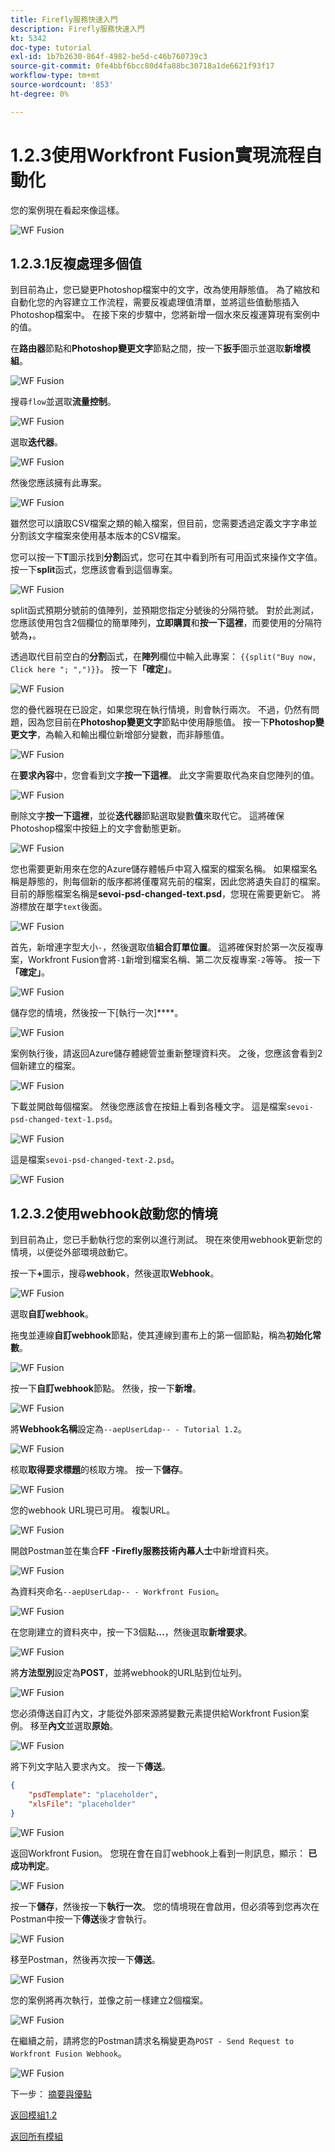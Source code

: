 ```yaml
---
title: Firefly服務快速入門
description: Firefly服務快速入門
kt: 5342
doc-type: tutorial
exl-id: 1b7b2630-864f-4982-be5d-c46b760739c3
source-git-commit: 0fe4bbf6bcc80d4fa88bc30718a1de6621f93f17
workflow-type: tm+mt
source-wordcount: '853'
ht-degree: 0%

---
```


# 1.2.3使用Workfront Fusion實現流程自動化

您的案例現在看起來像這樣。

![WF Fusion](./images/wffusion200.png)

## 1.2.3.1反複處理多個值

到目前為止，您已變更Photoshop檔案中的文字，改為使用靜態值。 為了縮放和自動化您的內容建立工作流程，需要反複處理值清單，並將這些值動態插入Photoshop檔案中。 在接下來的步驟中，您將新增一個水來反複運算現有案例中的值。

在&#x200B;**路由器**&#x200B;節點和&#x200B;**Photoshop變更文字**&#x200B;節點之間，按一下&#x200B;**扳手**&#x200B;圖示並選取&#x200B;**新增模組**。

![WF Fusion](./images/wffusion201.png)

搜尋`flow`並選取&#x200B;**流量控制**。

![WF Fusion](./images/wffusion202.png)

選取&#x200B;**迭代器**。

![WF Fusion](./images/wffusion203.png)

然後您應該擁有此專案。

![WF Fusion](./images/wffusion204.png)

雖然您可以讀取CSV檔案之類的輸入檔案，但目前，您需要透過定義文字字串並分割該文字檔案來使用基本版本的CSV檔案。

您可以按一下&#x200B;**T**&#x200B;圖示找到&#x200B;**分割**&#x200B;函式，您可在其中看到所有可用函式來操作文字值。 按一下&#x200B;**split**&#x200B;函式，您應該會看到這個專案。

![WF Fusion](./images/wffusion206.png)

split函式預期分號前的值陣列，並預期您指定分號後的分隔符號。 對於此測試，您應該使用包含2個欄位的簡單陣列，**立即購買**&#x200B;和&#x200B;**按一下這裡**，而要使用的分隔符號為&#x200B;**，**。

透過取代目前空白的&#x200B;**分割**&#x200B;函式，在&#x200B;**陣列**&#x200B;欄位中輸入此專案： `{{split("Buy now, Click here "; ",")}}`。 按一下&#x200B;**「確定」**。

![WF Fusion](./images/wffusion205.png)

您的疊代器現在已設定，如果您現在執行情境，則會執行兩次。 不過，仍然有問題，因為您目前在&#x200B;**Photoshop變更文字**&#x200B;節點中使用靜態值。 按一下&#x200B;**Photoshop變更文字**，為輸入和輸出欄位新增部分變數，而非靜態值。

![WF Fusion](./images/wffusion207.png)

在&#x200B;**要求內容**&#x200B;中，您會看到文字&#x200B;**按一下這裡**。 此文字需要取代為來自您陣列的值。

![WF Fusion](./images/wffusion208.png)

刪除文字&#x200B;**按一下這裡**，並從&#x200B;**迭代器**&#x200B;節點選取變數&#x200B;**值**&#x200B;來取代它。 這將確保Photoshop檔案中按鈕上的文字會動態更新。

![WF Fusion](./images/wffusion209.png)

您也需要更新用來在您的Azure儲存體帳戶中寫入檔案的檔案名稱。 如果檔案名稱是靜態的，則每個新的版序都將僅覆寫先前的檔案，因此您將遺失自訂的檔案。 目前的靜態檔案名稱是&#x200B;**sevoi-psd-changed-text.psd**，您現在需要更新它。 將游標放在單字`text`後面。

![WF Fusion](./images/wffusion210.png)

首先，新增連字型大小`-`，然後選取值&#x200B;**組合訂單位置**。 這將確保對於第一次反複專案，Workfront Fusion會將`-1`新增到檔案名稱、第二次反複專案`-2`等等。 按一下&#x200B;**「確定」**。

![WF Fusion](./images/wffusion211.png)

儲存您的情境，然後按一下[執行一次]****。

![WF Fusion](./images/wffusion212.png)

案例執行後，請返回Azure儲存體總管並重新整理資料夾。 之後，您應該會看到2個新建立的檔案。

![WF Fusion](./images/wffusion213.png)

下載並開啟每個檔案。 然後您應該會在按鈕上看到各種文字。 這是檔案`sevoi-psd-changed-text-1.psd`。

![WF Fusion](./images/wffusion214.png)

這是檔案`sevoi-psd-changed-text-2.psd`。

![WF Fusion](./images/wffusion215.png)

## 1.2.3.2使用webhook啟動您的情境

到目前為止，您已手動執行您的案例以進行測試。 現在來使用webhook更新您的情境，以便從外部環境啟動它。

按一下&#x200B;**+**&#x200B;圖示，搜尋&#x200B;**webhook**，然後選取&#x200B;**Webhook**。

![WF Fusion](./images/wffusion216.png)

選取&#x200B;**自訂webhook**。

拖曳並連線&#x200B;**自訂webhook**&#x200B;節點，使其連線到畫布上的第一個節點，稱為&#x200B;**初始化常數**。

![WF Fusion](./images/wffusion217.png)

按一下&#x200B;**自訂webhook**&#x200B;節點。 然後，按一下&#x200B;**新增**。

![WF Fusion](./images/wffusion218.png)

將&#x200B;**Webhook名稱**&#x200B;設定為`--aepUserLdap-- - Tutorial 1.2`。

![WF Fusion](./images/wffusion219.png)

核取&#x200B;**取得要求標題**&#x200B;的核取方塊。 按一下&#x200B;**儲存**。

![WF Fusion](./images/wffusion220.png)

您的webhook URL現已可用。 複製URL。

![WF Fusion](./images/wffusion221.png)

開啟Postman並在集合&#x200B;**FF -Firefly服務技術內幕人士**&#x200B;中新增資料夾。

![WF Fusion](./images/wffusion222.png)

為資料夾命名`--aepUserLdap-- - Workfront Fusion`。

![WF Fusion](./images/wffusion223.png)

在您剛建立的資料夾中，按一下3個點&#x200B;**...**，然後選取&#x200B;**新增要求**。

![WF Fusion](./images/wffusion224.png)

將&#x200B;**方法型別**&#x200B;設定為&#x200B;**POST**，並將webhook的URL貼到位址列。

![WF Fusion](./images/wffusion225.png)

您必須傳送自訂內文，才能從外部來源將變數元素提供給Workfront Fusion案例。 移至&#x200B;**內文**&#x200B;並選取&#x200B;**原始**。

![WF Fusion](./images/wffusion226.png)

將下列文字貼入要求內文。 按一下&#x200B;**傳送**。

```json
{
    "psdTemplate": "placeholder",
    "xlsFile": "placeholder"
}
```

![WF Fusion](./images/wffusion229.png)

返回Workfront Fusion。 您現在會在自訂webhook上看到一則訊息，顯示： **已成功判定**。

![WF Fusion](./images/wffusion227.png)

按一下&#x200B;**儲存**，然後按一下&#x200B;**執行一次**。 您的情境現在會啟用，但必須等到您再次在Postman中按一下&#x200B;**傳送**&#x200B;後才會執行。

![WF Fusion](./images/wffusion230.png)

移至Postman，然後再次按一下&#x200B;**傳送**。

![WF Fusion](./images/wffusion228.png)

您的案例將再次執行，並像之前一樣建立2個檔案。

![WF Fusion](./images/wffusion232.png)

在繼續之前，請將您的Postman請求名稱變更為`POST - Send Request to Workfront Fusion Webhook`。

![WF Fusion](./images/wffusion233.png)


下一步： [摘要與優點](./summary.md)

[返回模組1.2](./automation.md)

[返回所有模組](./../../../overview.md)
